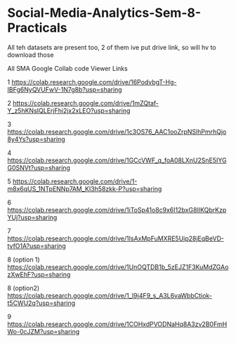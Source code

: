# Social-Media-Analytics-Sem-8-Practicals

All teh datasets are present too, 2 of them ive put drive link, so will hv to download those

All SMA Google Collab code Viewer Links

1
https://colab.research.google.com/drive/16PodvbgT-Hg-IBFg6NyQVUFwV-1N7g8b?usp=sharing

2
https://colab.research.google.com/drive/1mZQtaf-Y_z5hKNsIQLErjFhi2jx2xLEO?usp=sharing

3
https://colab.research.google.com/drive/1c3OS76_AAC1ooZrpNSlhPmrhQjo8y4Ys?usp=sharing

4
https://colab.research.google.com/drive/1GCcVWF_q_foA08LXnU2SnE5IYGG0SNVt?usp=sharing

5
https://colab.research.google.com/drive/1-m8x6qUS_1NTpENNp7AM_KI3h58zkk-P?usp=sharing

6
https://colab.research.google.com/drive/1iToSp41o8c9x6I12bxG8IIKQbrKzpYUj?usp=sharing

7
https://colab.research.google.com/drive/1IsAxMpFuMXRE5Uip28jEqBeVD-tyfO1A?usp=sharing

8 (option 1)
https://colab.research.google.com/drive/1UnOQTDB1b_5zEJZ1F3KuMdZGAozXwEhF?usp=sharing

8 (option2)
https://colab.research.google.com/drive/1_I9j4F9_s_A3L6vaWbbCtiok-t5CWU2q?usp=sharing

9
https://colab.research.google.com/drive/1COHxdPVODNaHq8A3zv2B0FmHWo-0cJZM?usp=sharing

